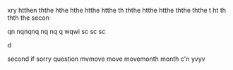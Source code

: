 xry htthen ththe hthe hthe htthe htthe th ththe htthe htthe ththe ththe t ht th thth the secon  

qn nqnqnq nq nq  q wqwi sc sc sc

d


second if sorry question mvmove move movemonth month c'n yvyv